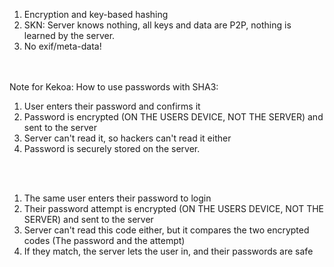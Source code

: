 1. Encryption and key-based hashing
2. SKN: Server knows nothing, all keys and data are P2P, nothing is learned by the server.
3. No exif/meta-data!

<br><br>
Note for Kekoa:
How to use passwords with SHA3:<br>

1. User enters their password and confirms it
2. Password is encrypted (ON THE USERS DEVICE, NOT THE SERVER) and sent to the server
3. Server can't read it, so hackers can't read it either
4. Password is securely stored on the server.

<br>
<br>

1. The same user enters their password to login
2. Their password attempt is encrypted (ON THE USERS DEVICE, NOT THE SERVER) and sent to the server
3. Server can't read this code either, but it compares the two encrypted codes (The password and the attempt)
4. If they match, the server lets the user in, and their passwords are safe